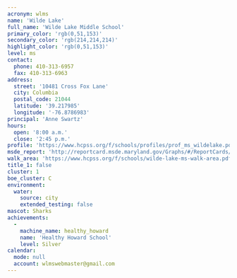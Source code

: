 ```yaml
---
acronym: wlms
name: 'Wilde Lake'
full_name: 'Wilde Lake Middle School'
primary_color: 'rgb(0,51,153)'
secondary_color: 'rgb(214,214,214)'
highlight_color: 'rgb(0,51,153)'
level: ms
contact:
  phone: 410-313-6957
  fax: 410-313-6963
address:
  street: '10481 Cross Fox Lane'
  city: Columbia
  postal_code: 21044
  latitude: '39.217985'
  longitude: '-76.8786983'
principal: 'Anne Swartz'
hours:
  open: '8:00 a.m.'
  close: '2:45 p.m.'
profile: 'https://www.hcpss.org/f/schools/profiles/prof_ms_wildelake.pdf'
msde_report: 'http://reportcard.msde.maryland.gov/Graphs/#/ReportCards/ReportCardSchool/1//1/13/0512/'
walk_area: 'https://www.hcpss.org/f/schools/wilde-lake-ms-walk-area.pdf'
title_1: false
cluster: 1
boe_cluster: C
environment:
  water:
    source: city
    extended_testing: false
mascot: Sharks
achievements:
  -
    machine_name: healthy_howard
    name: 'Healthy Howard School'
    level: Silver
calendar:
  mode: null
  account: wlmswebmaster@gmail.com
---
```

